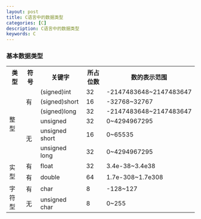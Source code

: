 ```yaml
---
layout: post
title: C语言中的数据类型
categories: [C]
description: C语言中的数据类型
keywords: C
---
```


### 基本数据类型

<table>
    <tr>
        <th>类型</th>
        <th>符号</th>
        <th>关键字</th>
        <th>所占位数</th>
        <th>数的表示范围</th>
    </tr>
    <tr>
        <td rowspan="9">整型</td>
        <td rowspan="4">有</td>
        <td>(signed)int</td>
        <td>32</td>
        <td>-2147483648~2147483647</td>
    </tr>
    <tr>
        <td>(signed)short</td>
        <td>16</td>
        <td>-32768~32767</td>
    <tr>
    <tr>
        <td>(signed)long</td>
        <td>32</td>
        <td>-2147483648~2147483647</td>
    <tr>
    <tr>
        <td rowspan="4">无</td>
        <td>unsigned</td>
        <td>32</td>
        <td>0~4294967295</td>
    <tr>
    <tr>
        <td>unsigned short</td>
        <td>16</td>
        <td>0~65535</td>
    </tr>
    <tr>
        <td>unsigned long</td>
        <td>32</td>
        <td>0~4294967295</td>
    </tr>
    <tr>
        <td rowspan="2">实型</td>
        <td>有</td>
        <td>float</td>
        <td>32</td>
        <td>3.4e-38~3.4e38</td>
    </tr>
    <tr>
        <td>有</td>
        <td>double</td>
        <td>64</td>
        <td>1.7e-308~1.7e308</td>
    </tr>
    <tr>
        <td rowspan="2">字符型</td>
        <td>有</td>
        <td>char</td>
        <td>8</td>
        <td>-128~127</td>
    </tr>
    <tr>
        <td>无</td>
        <td>unsigned char</td>
        <td>8</td>
        <td>0~255</td>
    </tr>
</table>